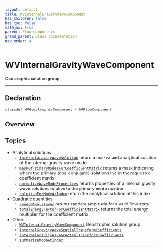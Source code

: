 ```yaml
---
layout: default
title: WVInternalGravityWaveComponent
has_children: false
has_toc: false
mathjax: true
parent: Flow components
grand_parent: Class documentation
nav_order: 4
---
```


#  WVInternalGravityWaveComponent

Geostrophic solution group


---

## Declaration

<div class="language-matlab highlighter-rouge"><div class="highlight"><pre class="highlight"><code>classdef WVGeostrophicComponent < WVFlowComponent</code></pre></div></div>

## Overview
 
  


## Topics
+ Analytical solutions
  + [`internalGravityWaveSolution`](/classes/flow-components/wvinternalgravitywavecomponent/internalgravitywavesolution.html) return a real-valued analytical solution of the internal gravity wave mode
  + [`maskOfPrimaryModesForCoefficientMatrix`](/classes/flow-components/wvinternalgravitywavecomponent/maskofprimarymodesforcoefficientmatrix.html) returns a mask indicating where the primary (non-conjugate) solutions live in the requested coefficient matrix.
  + [`normalizeWaveModeProperties`](/classes/flow-components/wvinternalgravitywavecomponent/normalizewavemodeproperties.html) returns properties of a internal gravity wave solutions relative to the primary mode number
  + [`solutionForModeAtIndex`](/classes/flow-components/wvinternalgravitywavecomponent/solutionformodeatindex.html) return the analytical solution at this index
+ Quadratic quantities
  + [`randomAmplitudes`](/classes/flow-components/wvinternalgravitywavecomponent/randomamplitudes.html) returns random amplitude for a valid flow state
  + [`totalEnergyFactorForCoefficientMatrix`](/classes/flow-components/wvinternalgravitywavecomponent/totalenergyfactorforcoefficientmatrix.html) returns the total energy multiplier for the coefficient matrix.
+ Other
  + [`WVInternalGravityWaveComponent`](/classes/flow-components/wvinternalgravitywavecomponent/wvinternalgravitywavecomponent.html) Geostrophic solution group
  + [`internalGravityWaveSpatialTransformCoefficients`](/classes/flow-components/wvinternalgravitywavecomponent/internalgravitywavespatialtransformcoefficients.html) 
  + [`internalGravityWaveSpectralTransformCoefficients`](/classes/flow-components/wvinternalgravitywavecomponent/internalgravitywavespectraltransformcoefficients.html) 
  + [`summarizeModeAtIndex`](/classes/flow-components/wvinternalgravitywavecomponent/summarizemodeatindex.html) 


---